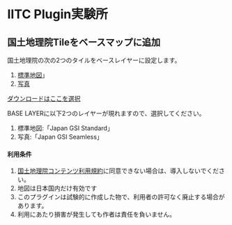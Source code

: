 # IITC Plugin実験所

## 国土地理院Tileをベースマップに追加
国土地理院の次の2つのタイルをベースレイヤーに設定します。
1. [標準地図](http://maps.gsi.go.jp/development/ichiran.html#std)」
2. [写真](http://maps.gsi.go.jp/development/ichiran.html#seamlessphoto)


[ダウンロードはここを選択](https://raw.githubusercontent.com/NightHackzz/IITC-Plugin/master/basemap-gis-cyber-japan.user.js)

BASE LAYERに以下2つのレイヤーが現れますので、選択してください。
1. 標準地図:「Japan GSI Standard」
2. 写真:「Japan GSI Seamless」

#### 利用条件
1. [国土地理院コンテンツ利用規約](http://www.gsi.go.jp/kikakuchousei/kikakuchousei40182.html)に同意できない場合は、導入しないでください。
2. 地図は日本国内だけ有効です
3. このプラグインは試験的に作成した物で、利用者の許可なく廃止する場合があります。
4. 利用にあたり損害が発生しても作者は責任を負いません。

